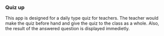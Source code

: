 ### Quiz up

This app is designed for a daily type quiz for teachers. The teacher would make the quiz before hand and give the quiz to the class as a whole. Also, the result of the answered question is displayed immedietly.
